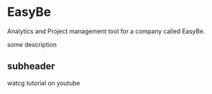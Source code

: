 # EasyBe
Analytics and Project management tool for a company called EasyBe.

some description

## subheader

watcg tutorial on youtube
